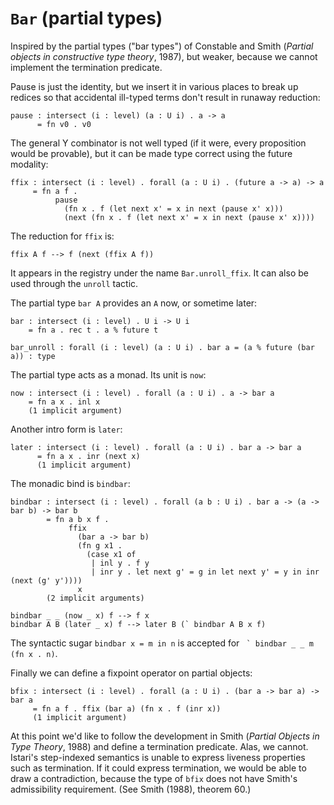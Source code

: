 # `Bar` (partial types)

Inspired by the partial types ("bar types") of Constable and Smith
(*Partial objects in constructive type theory*, 1987), but weaker,
because we cannot implement the termination predicate.

Pause is just the identity, but we insert it in various places to
break up redices so that accidental ill-typed terms don't result in
runaway reduction:

    pause : intersect (i : level) (a : U i) . a -> a
          = fn v0 . v0

The general Y combinator is not well typed (if it were, every
proposition would be provable), but it can be made type correct using
the future modality:

    ffix : intersect (i : level) . forall (a : U i) . (future a -> a) -> a
         = fn a f .
              pause
                (fn x . f (let next x' = x in next (pause x' x)))
                (next (fn x . f (let next x' = x in next (pause x' x))))

The reduction for `ffix` is:

    ffix A f --> f (next (ffix A f))

It appears in the registry under the name `Bar.unroll_ffix`.  It can
also be used through the `unroll` tactic.


The partial type `bar A` provides an `A` now, or sometime later:

    bar : intersect (i : level) . U i -> U i
        = fn a . rec t . a % future t

    bar_unroll : forall (i : level) (a : U i) . bar a = (a % future (bar a)) : type

The partial type acts as a monad.  Its unit is `now`:

    now : intersect (i : level) . forall (a : U i) . a -> bar a
        = fn a x . inl x
        (1 implicit argument)

Another intro form is `later`:

    later : intersect (i : level) . forall (a : U i) . bar a -> bar a
          = fn a x . inr (next x)
          (1 implicit argument)

The monadic bind is `bindbar`:

    bindbar : intersect (i : level) . forall (a b : U i) . bar a -> (a -> bar b) -> bar b
            = fn a b x f .
                 ffix
                   (bar a -> bar b)
                   (fn g x1 .
                     (case x1 of
                      | inl y . f y
                      | inr y . let next g' = g in let next y' = y in inr (next (g' y'))))
                   x
            (2 implicit arguments)

    bindbar _ _ (now _ x) f --> f x
    bindbar A B (later _ x) f --> later B (` bindbar A B x f)

The syntactic sugar `bindbar x = m in n` is accepted for 
`` ` bindbar _ _ m (fn x . n)``.

   

Finally we can define a fixpoint operator on partial objects:

    bfix : intersect (i : level) . forall (a : U i) . (bar a -> bar a) -> bar a
         = fn a f . ffix (bar a) (fn x . f (inr x))
         (1 implicit argument)


At this point we'd like to follow the development in Smith (*Partial
Objects in Type Theory*, 1988) and define a termination predicate.
Alas, we cannot.  Istari's step-indexed semantics is unable to express
liveness properties such as termination.  If it could express
termination, we would be able to draw a contradiction, because the
type of `bfix` does not have Smith's admissibility requirement.  (See
Smith (1988), theorem 60.)
